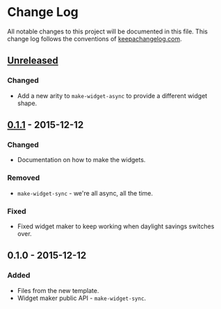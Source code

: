 # Change Log
All notable changes to this project will be documented in this file. This change log follows the conventions of [keepachangelog.com](http://keepachangelog.com/).

## [Unreleased][unreleased]
### Changed
- Add a new arity to `make-widget-async` to provide a different widget shape.

## [0.1.1] - 2015-12-12
### Changed
- Documentation on how to make the widgets.

### Removed
- `make-widget-sync` - we're all async, all the time.

### Fixed
- Fixed widget maker to keep working when daylight savings switches over.

## 0.1.0 - 2015-12-12
### Added
- Files from the new template.
- Widget maker public API - `make-widget-sync`.

[unreleased]: https://github.com/your-name/jdb-jepsen/compare/0.1.1...HEAD
[0.1.1]: https://github.com/your-name/jdb-jepsen/compare/0.1.0...0.1.1
